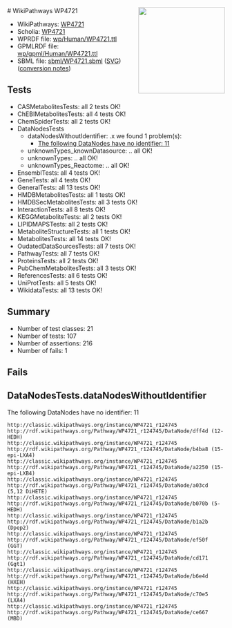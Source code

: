 <img style="float: right; width: 200px" src="../logo.png" />
# WikiPathways WP4721

* WikiPathways: [WP4721](https://identifiers.org/wikipathways:WP4721)
* Scholia: [WP4721](https://scholia.toolforge.org/wikipathways/WP4721)
* WPRDF file: [wp/Human/WP4721.ttl](../wp/Human/WP4721.ttl)
* GPMLRDF file: [wp/gpml/Human/WP4721.ttl](../wp/gpml/Human/WP4721.ttl)
* SBML file: [sbml/WP4721.sbml](../sbml/WP4721.sbml) ([SVG](../sbml/WP4721.svg)) ([conversion notes](../sbml/WP4721.txt))

## Tests
* CASMetabolitesTests: all 2 tests OK!
* ChEBIMetabolitesTests: all 4 tests OK!
* ChemSpiderTests: all 2 tests OK!
* DataNodesTests
    * dataNodesWithoutIdentifier: .x we found 1 problem(s):
        * [The following DataNodes have no identifier: 11](#8792c491)
    * unknownTypes_knownDatasource: .. all OK!
    * unknownTypes: .. all OK!
    * unknownTypes_Reactome: .. all OK!
* EnsemblTests: all 4 tests OK!
* GeneTests: all 4 tests OK!
* GeneralTests: all 13 tests OK!
* HMDBMetabolitesTests: all 1 tests OK!
* HMDBSecMetabolitesTests: all 3 tests OK!
* InteractionTests: all 8 tests OK!
* KEGGMetaboliteTests: all 2 tests OK!
* LIPIDMAPSTests: all 2 tests OK!
* MetaboliteStructureTests: all 1 tests OK!
* MetabolitesTests: all 14 tests OK!
* OudatedDataSourcesTests: all 7 tests OK!
* PathwayTests: all 7 tests OK!
* ProteinsTests: all 2 tests OK!
* PubChemMetabolitesTests: all 3 tests OK!
* ReferencesTests: all 6 tests OK!
* UniProtTests: all 5 tests OK!
* WikidataTests: all 13 tests OK!


## Summary

* Number of test classes: 21
* Number of tests: 107
* Number of assertions: 216
* Number of fails: 1

## Fails

<a name="8792c491" />

## DataNodesTests.dataNodesWithoutIdentifier

The following DataNodes have no identifier: 11
```
http://classic.wikipathways.org/instance/WP4721_r124745 http://rdf.wikipathways.org/Pathway/WP4721_r124745/DataNode/dff4d (12-HEDH)
http://classic.wikipathways.org/instance/WP4721_r124745 http://rdf.wikipathways.org/Pathway/WP4721_r124745/DataNode/b4ba8 (15-epi-LXA4)
http://classic.wikipathways.org/instance/WP4721_r124745 http://rdf.wikipathways.org/Pathway/WP4721_r124745/DataNode/a2250 (15-epi-LXB4)
http://classic.wikipathways.org/instance/WP4721_r124745 http://rdf.wikipathways.org/Pathway/WP4721_r124745/DataNode/a03cd (5,12 DiHETE)
http://classic.wikipathways.org/instance/WP4721_r124745 http://rdf.wikipathways.org/Pathway/WP4721_r124745/DataNode/b070b (5-HEDH)
http://classic.wikipathways.org/instance/WP4721_r124745 http://rdf.wikipathways.org/Pathway/WP4721_r124745/DataNode/b1a2b (Dpep2)
http://classic.wikipathways.org/instance/WP4721_r124745 http://rdf.wikipathways.org/Pathway/WP4721_r124745/DataNode/ef50f (GGT)
http://classic.wikipathways.org/instance/WP4721_r124745 http://rdf.wikipathways.org/Pathway/WP4721_r124745/DataNode/cd171 (Ggt1)
http://classic.wikipathways.org/instance/WP4721_r124745 http://rdf.wikipathways.org/Pathway/WP4721_r124745/DataNode/b6e4d (HXEH)
http://classic.wikipathways.org/instance/WP4721_r124745 http://rdf.wikipathways.org/Pathway/WP4721_r124745/DataNode/c70e5 (LXA4)
http://classic.wikipathways.org/instance/WP4721_r124745 http://rdf.wikipathways.org/Pathway/WP4721_r124745/DataNode/ce667 (MBD)
```

